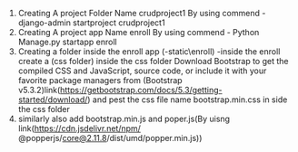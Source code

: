 1) Creating A  project Folder Name crudproject1 By using 
commend - django-admin startproject crudproject1
2) Creating A  project app  Name enroll By using 
commend - Python Manage.py startapp enroll
3) Creating a folder inside the enroll app (-static\enroll) -inside the enroll create a (css folder)
    inside the css folder  Download Bootstrap to get the compiled CSS and JavaScript, source code, or include it with your favorite package managers from (Bootstrap v5.3.2)link(https://getbootstrap.com/docs/5.3/getting-started/download/) and pest the css file name bootstrap.min.css  in side the css folder
4) similarly also add bootstrap.min.js and poper.js(By uisng link(https://cdn.jsdelivr.net/npm/     @popperjs/core@2.11.8/dist/umd/popper.min.js))


